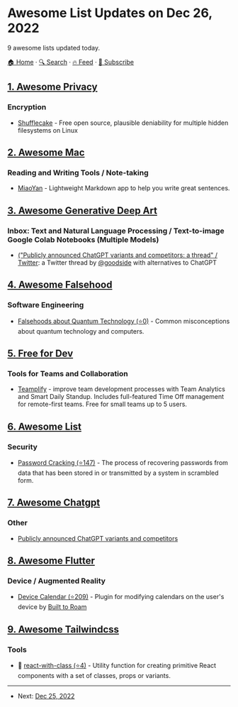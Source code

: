# Awesome List Updates on Dec 26, 2022

9 awesome lists updated today.

[🏠 Home](/README.md) · [🔍 Search](https://www.trackawesomelist.com/search/) · [🔥 Feed](https://www.trackawesomelist.com/rss.xml) · [📮 Subscribe](https://trackawesomelist.us17.list-manage.com/subscribe?u=d2f0117aa829c83a63ec63c2f&id=36a103854c)



## [1. Awesome Privacy](/content/pluja/awesome-privacy/README.md)

### Encryption

*   [Shufflecake](https://shufflecake.net/index.html) - Free open source, plausible deniability for multiple hidden filesystems on Linux

## [2. Awesome Mac](/content/jaywcjlove/awesome-mac/README.md)

### Reading and Writing Tools / Note-taking

*   [MiaoYan](https://miaoyan.app/) - Lightweight Markdown app to help you write great sentences.

## [3. Awesome Generative Deep Art](/content/filipecalegario/awesome-generative-deep-art/README.md)

### Inbox: Text and Natural Language Processing / Text-to-image Google Colab Notebooks (Multiple Models)

*   [("Publicly announced ChatGPT variants and competitors: a thread" / Twitter](https://twitter.com/goodside/status/1606611869661384706): a Twitter thread by [@goodside](https://twitter.com/goodside) with alternatives to ChatGPT

## [4. Awesome Falsehood](/content/kdeldycke/awesome-falsehood/README.md)

### Software Engineering

*   [Falsehoods about Quantum Technology (⭐0)](https://github.com/gottfriedsz/falsehoods-quantum) - Common misconceptions about quantum technology and computers.

## [5. Free for Dev](/content/ripienaar/free-for-dev/README.md)

### Tools for Teams and Collaboration

*   [Teamplify](https://teamplify.com) - improve team development processes with Team Analytics and Smart Daily Standup. Includes full-featured Time Off management for remote-first teams. Free for small teams up to 5 users.

## [6. Awesome List](/content/sindresorhus/awesome/README.md)

### Security

*   [Password Cracking (⭐147)](https://github.com/n0kovo/awesome-password-cracking#readme) - The process of recovering passwords from data that has been stored in or transmitted by a system in scrambled form.

## [7. Awesome Chatgpt](/content/saharmor/awesome-chatgpt/README.md)

### Other

*   [Publicly announced ChatGPT variants and competitors](https://twitter.com/goodside/status/1606611869661384706)

## [8. Awesome Flutter](/content/Solido/awesome-flutter/README.md)

### Device / Augmented Reality

*   [Device Calendar (⭐209)](https://github.com/builttoroam/device_calendar) - Plugin for modifying calendars on the user's device by [Built to Roam](http://builttoroam.com)

## [9. Awesome Tailwindcss](/content/aniftyco/awesome-tailwindcss/README.md)

### Tools

*   💼 [react-with-class (⭐4)](https://github.com/antomics/react-with-class) - Utility function for creating primitive React components with a set of classes, props or variants.

---

- Next: [Dec 25, 2022](/content/2022/12/25/README.md)